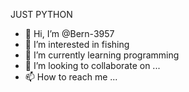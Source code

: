JUST PYTHON 
- 👋 Hi, I’m @Bern-3957
- 👀 I’m interested in fishing
- 🌱 I’m currently learning programming
- 💞️ I’m looking to collaborate on ...
- 📫 How to reach me ...

<!---
Bern-3957/Bern-3957 is a ✨ special ✨ repository because its `README.md` (this file) appears on your GitHub profile.
You can click the Preview link to take a look at your changes.
--->
